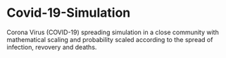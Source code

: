 # Covid-19-Simulation
Corona Virus (COVID-19) spreading simulation in a close community with mathematical scaling and probability scaled according to the spread of infection, revovery and deaths.
